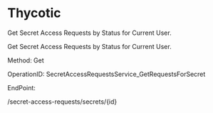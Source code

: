 #     Thycotic


Get Secret Access Requests by Status for Current User.

Get Secret Access Requests by Status for Current User.

Method: Get

OperationID: SecretAccessRequestsService_GetRequestsForSecret

EndPoint:

/secret-access-requests/secrets/{id}
